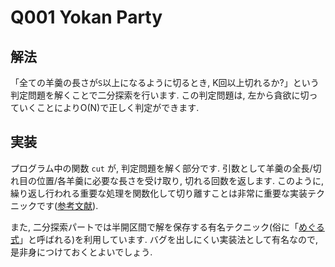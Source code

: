 # Q001 Yokan Party

## 解法

「全ての羊羹の長さが`S`以上になるように切るとき, K回以上切れるか?」という判定問題を解くことで二分探索を行います.
この判定問題は, 左から貪欲に切っていくことによりO(N)で正しく判定ができます.

## 実装
プログラム中の関数 `cut` が, 判定問題を解く部分です. 引数として羊羹の全長/切れ目の位置/各羊羹に必要な長さを受け取り, 切れる回数を返します. このように, 繰り返し行われる重要な処理を関数化して切り離すことは非常に重要な実装テクニックです([参考文献](https://qiita.com/e869120/items/920a6e63435bf6efe539#3-5-%E9%96%A2%E6%95%B0%E3%82%92%E5%A4%9A%E7%94%A8%E3%81%99%E3%82%8Bstar4)).

また, 二分探索パートでは半開区間で解を保存する有名テクニック(俗に「[めぐる式](https://twitter.com/meguru_comp/status/697008509376835584)」と呼ばれる)を利用しています. バグを出しにくい実装法として有名なので, 是非身につけておくとよいでしょう. 